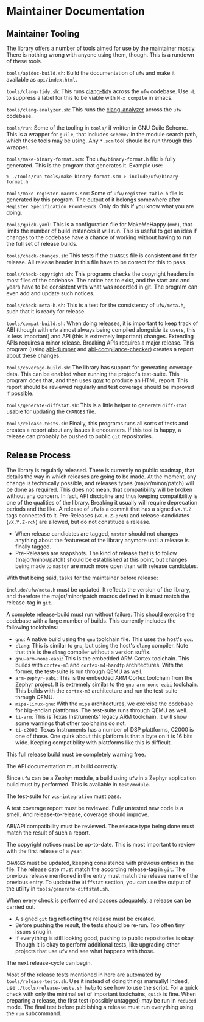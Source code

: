# Maintainer Documentation

## Maintainer Tooling

The library offers a number of tools aimed for use by the maintainer mostly.
There is nothing wrong with anyone using them, though. This is a rundown of
these tools.

`tools/apidoc-build.sh`: Build the documentation of `ufw` and make it available
as `api/index.html`.

`tools/clang-tidy.sh`: This runs
[clang-tidy](https://clang.llvm.org/extra/clang-tidy/) across the `ufw`
codebase. Use `-L` to suppress a label for this to be viable with `M-x compile`
in emacs.

`tools/clang-analyzer.sh`: This runs the
[clang-analyzer](https://clang-analyzer.llvm.org) across the `ufw` codebase.

`tools/run`: Some of the tooling in `tools/` if written in GNU Guile Scheme.
This is a wrapper for `guile`, that includes `scheme/` in the module search
path, which these tools may be using. Any `*.scm` tool should be run through
this wrapper.

`tools/make-binary-format.scm`: The `ufw/binary-format.h` file is fully
generated. This is the program that generates it. Example use:

  ```
  % ./tools/run tools/make-binary-format.scm > include/ufw/binary-format.h
  ```

`tools/make-register-macros.scm`: Some of `ufw/register-table.h` file is
generated by this program. The output of it belongs somewhere after `Register
Specification Front-Ends`. Only do this if you know what you are doing.

`tools/quick.yaml`: This is a configuration file for MakeMeHappy (`mmh`), that
limits the number of build instances it will run. This is useful to get an idea
if changes to the codebase have a chance of working without having to run the
full set of release builds.

`tools/check-changes.sh`: This tests if the `CHANGES` file is consistent and
fit for release. All release header in this file have to be correct for this to
pass.

`tools/check-copyright.sh`: This programs checks the copyright headers in most
files of the codebase. The notice has to exist, and the start and and years
have to be consistent with what was recorded in git. The program can even add
and update such notices.

`tools/check-meta-h.sh`: This is a test for the consistency of `ufw/meta.h`,
such that it is ready for release.

`tools/compat-build.sh`: When doing releases, it is important to keep track of
ABI (though with `ufw` almost always being compiled alongside its users, this
is less important) and API (this is extremely important) changes. Extending
APIs requires a minor release. Breaking APIs requires a major release. This
program (using [abi-dumper](https://github.com/lvc/abi-dumper) and
[abi-compliance-checker](https://lvc.github.io/abi-compliance-checker)) creates
a report about these changes.

`tools/coverage-build.sh`: The library has support for generating coverage
data. This can be enabled when running the project's test-suite. This program
does that, and then uses [govr](https://gcovr.com) to produce an HTML report.
This report should be reviewed regularly and test coverage should be improved
if possible.

`tools/generate-diffstat.sh`: This is a little helper to generate `diff-stat`
usable for updating the `CHANGES` file.

`tools/release-tests.sh`: Finally, this programs runs all sorts of tests and
creates a report about any issues it encounters. If this tool is happy, a
release can probably be pushed to public `git` repositories.


## Release Process

The library is regularly released. There is currently no public roadmap, that
details the way in which releases are going to be made. At the moment, any
change is technically possible, and releases types (major/minor/patch) will be
done as required. This does not mean, that compatibility will be broken without
any concern. In fact, API discipline and thus keeping compatibility is one of
the qualities of the library. Breaking it usually will require deprecation
periods and the like. A release of `ufw` is a commit that has a signed `vX.Y.Z`
tags connected to it. Pre-Releases (`vX.Y.Z-preN`) and release-candidates
(`vX.Y.Z-rcN`) are allowed, but do not constitude a release.

- When release candidates are tagged, `master` should not changes anything
  about the featureset of the library anymore until a release is finally
  tagged.
- Pre-Releases are snapshots. The kind of release that is to follow
  (major/minor/patch) should be established at this point, but changes being
  made to `master` are much more open than with release candidates.

With that being said, tasks for the maintainer before release:

`include/ufw/meta.h` must be updated. It reflects the version of the library,
and therefore the major/minor/patch macros defined in it must match the
release-tag in `git`.

A complete release-build must run without failure. This should exercise the
codebase with a large number of builds. This currently includes the following
toolchains:

- `gnu`: A native build using the `gnu` toolchain file. This uses the host's
  `gcc`.
- `clang`: This is similar to `gnu`, but using the host's `clang` compiler.
  Note that this is the `clang` compiler without a version suffix.
- `gnu-arm-none-eabi`: This is the embedded ARM Cortex toolchain. This builds
  with `cortex-m3` and `cortex-m4-hardfp` architectures. With the former, the
  test-suite is run through QEMU as well.
- `arm-zephyr-eabi`: This is the embedded ARM Cortex toolchain from the Zephyr
  project. It is extremely similar to the `gnu-arm-none-eabi` toolchain. This
  builds with the `cortex-m3` architecture and run the test-suite through QEMU.
- `mips-linux-gnu`: With the `mips` architectures, we exercise the codebase for
  big-endian plattforms. The test-suite runs through QEMU as well.
- `ti-arm`: This is Texas Instruments' legacy ARM toolchain. It will show some
  warnings that other toolchains do not.
- `ti-c2000`: Texas Instruments has a number of DSP plattforms, C2000 is one of
  those. One quirk about this platform is that a byte on it is 16 bits wide.
  Keeping compatibility with plattforms like this is difficult.

This full release build must be completely warning free.

The API documentation must build correctly.

Since `ufw` can be a Zephyr module, a build using `ufw` in a Zephyr application
build must by performed. This is available in `test/module`.

The test-suite for `vcs-integration` must pass.

A test coverage report must be reviewed. Fully untested new code is a smell.
And release-to-release, coverage should improve.

ABI/API compatibility must be reviewed. The release type being done must match
the result of such a report.

The copyright notices must be up-to-date. This is most important to review with
the first release of a year.

`CHANGES` must be updated, keeping consistence with previous entries in the
file. The release date must match the according release-tag in `git`. The
previous release mentioned in the entry must match the release name of the
previous entry. To update the `Diffstat` section, you can use the output of the
utility in `tools/generate-diffstat.sh`.


When every check is performed and passes adequately, a release can be carried
out.

- A signed `git` tag reflecting the release must be created.
- Before pushing the result, the tests should be re-run. Too often tiny issues
  snug in.
- If everything is still looking good, pushing to public repositories is okay.
  Though it is okay to perform additional tests, like upgrading other projects
  that use `ufw` and see what happens with those.

The next release-cycle can begin.

Most of the release tests mentioned in here are automated by
`tools/release-tests.sh`. Use it instead of doing things manually! Indeed, use
`./tools/release-tests.sh help` to see how to use the script. For a quick check
with only the minimal set of important toolchains, `quick` is fine. When
preparing a release, the first test (possibly untagged) may be run in `reduced`
mode. The final test before publishing a release must run everything using the
`run` subcommand.
